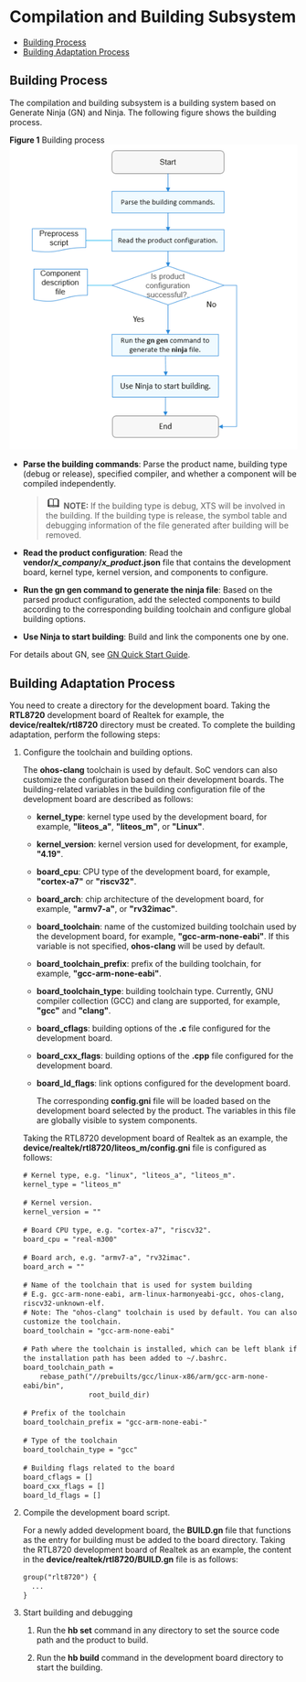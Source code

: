 # Compilation and Building Subsystem<a name="EN-US_TOPIC_0000001063302771"></a>

-   [Building Process](#section1111311235313)
-   [Building Adaptation Process](#section2159183845319)

## Building Process<a name="section1111311235313"></a>

The compilation and building subsystem is a building system based on Generate Ninja \(GN\) and Ninja. The following figure shows the building process.

**Figure  1**  Building process<a name="fig23781931124913"></a>  
![](figures/building-process.png "building-process")

-   **Parse the building commands**: Parse the product name, building type \(debug or release\), specified compiler, and whether a component will be compiled independently.

    >![](public_sys-resources/icon-note.gif) **NOTE:** 
    >If the building type is debug, XTS will be involved in the building. If the building type is release, the symbol table and debugging information of the file generated after building will be removed.

-   **Read the product configuration**: Read the  **vendor/_x\_company_/_x\_product_.json**  file that contains the development board, kernel type, kernel version, and components to configure.
-   **Run the gn gen command to generate the ninja file**: Based on the parsed product configuration, add the selected components to build according to the corresponding building toolchain and configure global building options.
-   **Use Ninja to start building**: Build and link the components one by one.

For details about GN, see  [GN Quick Start Guide](https://gn.googlesource.com/gn/+/master/docs/quick_start.md).

## Building Adaptation Process<a name="section2159183845319"></a>

You need to create a directory for the development board. Taking the  **RTL8720**  development board of Realtek for example, the  **device/realtek/rtl8720**  directory must be created. To complete the building adaptation, perform the following steps:

1.  Configure the toolchain and building options.

    The  **ohos-clang**  toolchain is used by default. SoC vendors can also customize the configuration based on their development boards. The building-related variables in the building configuration file of the development board are described as follows:

    -   **kernel\_type**: kernel type used by the development board, for example,  **"liteos\_a"**,  **"liteos\_m"**, or  **"Linux"**.
    -   **kernel\_version**: kernel version used for development, for example,  **"4.19"**.
    -   **board\_cpu**: CPU type of the development board, for example,  **"cortex-a7"**  or  **"riscv32"**.
    -   **board\_arch**: chip architecture of the development board, for example,  **"armv7-a"**, or  **"rv32imac"**.
    -   **board\_toolchain**: name of the customized building toolchain used by the development board, for example,  **"gcc-arm-none-eabi"**. If this variable is not specified,  **ohos-clang**  will be used by default.
    -   **board\_toolchain\_prefix**: prefix of the building toolchain, for example,  **"gcc-arm-none-eabi"**.
    -   **board\_toolchain\_type**: building toolchain type. Currently, GNU compiler collection \(GCC\) and clang are supported, for example,  **"gcc"**  and  **"clang"**.
    -   **board\_cflags**: building options of the  **.c**  file configured for the development board.
    -   **board\_cxx\_flags**: building options of the  **.cpp**  file configured for the development board.
    -   **board\_ld\_flags**: link options configured for the development board.

        The corresponding  **config.gni**  file will be loaded based on the development board selected by the product. The variables in this file are globally visible to system components.


    Taking the RTL8720 development board of Realtek as an example, the  **device/realtek/rtl8720/liteos\_m/config.gni**  file is configured as follows:

    ```
    # Kernel type, e.g. "linux", "liteos_a", "liteos_m".
    kernel_type = "liteos_m"
    
    # Kernel version.
    kernel_version = ""
    
    # Board CPU type, e.g. "cortex-a7", "riscv32".
    board_cpu = "real-m300"
    
    # Board arch, e.g. "armv7-a", "rv32imac".
    board_arch = ""
    
    # Name of the toolchain that is used for system building
    # E.g. gcc-arm-none-eabi, arm-linux-harmonyeabi-gcc, ohos-clang, riscv32-unknown-elf.
    # Note: The "ohos-clang" toolchain is used by default. You can also customize the toolchain.
    board_toolchain = "gcc-arm-none-eabi"
    
    # Path where the toolchain is installed, which can be left blank if the installation path has been added to ~/.bashrc.
    board_toolchain_path =
        rebase_path("//prebuilts/gcc/linux-x86/arm/gcc-arm-none-eabi/bin",
                    root_build_dir)
    
    # Prefix of the toolchain
    board_toolchain_prefix = "gcc-arm-none-eabi-"
    
    # Type of the toolchain
    board_toolchain_type = "gcc"
    
    # Building flags related to the board
    board_cflags = []
    board_cxx_flags = []
    board_ld_flags = []
    ```

2.  Compile the development board script.

    For a newly added development board, the  **BUILD.gn**  file that functions as the entry for building must be added to the board directory. Taking the RTL8720 development board of Realtek as an example, the content in the  **device/realtek/rtl8720/BUILD.gn**  file is as follows:

    ```
    group("rlt8720") {
      ...
    }
    ```

3.  Start building and debugging

    1. Run the  **hb set**  command in any directory to set the source code path and the product to build.

    2. Run the  **hb build**  command in the development board directory to start the building.


